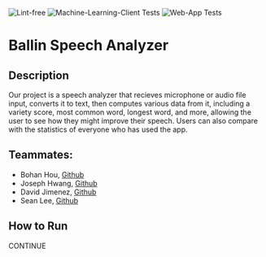 ![Lint-free](https://github.com/nyu-software-engineering/containerized-app-exercise/actions/workflows/lint.yml/badge.svg) ![Machine-Learning-Client Tests](https://github.com/software-students-fall2024/4-containers-ballincat43/actions/workflows/machine.yaml/badge.svg) ![Web-App Tests](https://github.com/software-students-fall2024/4-containers-ballincat43/actions/workflows/web.yaml/badge.svg)

# Ballin Speech Analyzer

## Description

Our project is a speech analyzer that recieves microphone or audio file input, converts it to text, then computes various data from it, including a variety score, most common word, longest word, and more, allowing the user to see how they might improve their speech. Users can also compare with the statistics of everyone who has used the app.

## Teammates:
- Bohan Hou, [Github](https://github.com/bowohan)
- Joseph Hwang, [Github](https://github.com/JosephNYU)
- David Jimenez, [Github](https://github.com/drj8812)
- Sean Lee, [Github](https://github.com/jseanlee)

## How to Run

CONTINUE
